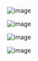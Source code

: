 ![image](https://user-images.githubusercontent.com/93466216/216818885-15db0381-e7cf-40e6-8aa9-c5d0f5045570.png)


![image](https://user-images.githubusercontent.com/93466216/216818891-5f9c2271-d7ab-4a97-885d-4d9960ac7251.png)


![image](https://user-images.githubusercontent.com/93466216/216819250-73b91d18-3a49-4f7f-b2a7-08103d000c14.png)


![image](https://user-images.githubusercontent.com/93466216/216819313-aea94548-8433-4003-ba1a-ebba329bdd69.png)


